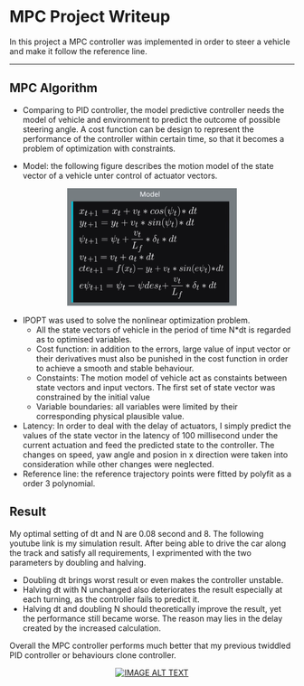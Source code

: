 # MPC Project Writeup

In this project a MPC controller was implemented in order to steer a vehicle and make it follow the reference line. 

---



## MPC Algorithm

* Comparing to PID controller, the model predictive controller needs the model of vehicle and environment to predict the outcome of possible 
steering angle. A cost function can be design to represent the performance of the controller within certain time, so that it becomes a problem 
of optimization with constraints.

* Model: 
the following figure describes the motion model of the state vector of a vehicle unter control of actuator vectors.
<p align="center">
  <img src="model.png" width="300" />
</p>

* IPOPT was used to solve the nonlinear optimization problem.
  - All the state vectors of vehicle in the period of time N*dt is regarded as to optimised variables.
  - Cost function: in addition to the errors, large value of input vector or their derivatives must also be punished in the cost function in 
  order to achieve a smooth and stable behaviour.
  - Constaints: The motion model of vehicle act as constaints between state vectors and input vectors. 
  The first set of state vector was constrained by the initial value
  - Variable boundaries: all variables were limited by their corresponding physical plausible value.
* Latency: In order to deal with the delay of actuators, I simply predict the values of the state vector in the latency of 100 millisecond 
under the current actuation and feed the predicted state to the controller. The changes on speed, yaw angle and posion in x direction were taken into consideration while other changes were neglected.
* Reference line: the reference trajectory points were fitted by polyfit as a order 3 polynomial.




## Result
My optimal setting of dt and N are 0.08 second and 8. The following youtube link is my simulation result. After being able to drive the
 car along the track and satisfy all requirements, I exprimented with the two parameters by doubling and halving. 
 * Doubling dt brings worst result or even makes the controller unstable.
 * Halving dt with N unchanged also deteriorates the result especially at each turning, as the controller fails to predict it.
 * Halving dt and doubling N should theoretically improve the result, yet the performance still became worse. The reason may lies in the delay 
 created by the increased calculation.
 
Overall the MPC controller performs much better that my previous twiddled PID controller or behaviours clone controller.

<div align="center">
  <a href="https://youtu.be/whn4bSB1m0g=YOUTUBE_VIDEO_ID_HERE"><img src="https://i.ytimg.com/vi/whn4bSB1m0g/hqdefault.jpg" alt="IMAGE ALT TEXT"></a>
</div>
